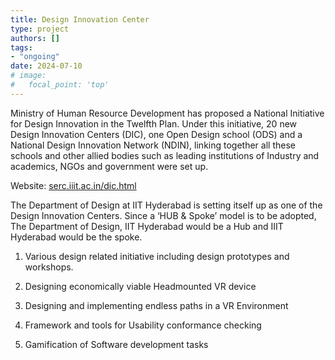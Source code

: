 ```yaml
---
title: Design Innovation Center
type: project
authors: []
tags:
- "ongoing"
date: 2024-07-10
# image:
#   focal_point: 'top'
---
```


Ministry of Human Resource Development has proposed a National Initiative for Design Innovation in the Twelfth Plan. Under this initiative, 20 new Design Innovation Centers (DIC), one Open Design school (ODS) and a National Design Innovation Network (NDIN), linking together all these schools and other allied bodies such as leading institutions of Industry and academics, NGOs and government were set up.

Website: [serc.iiit.ac.in/dic.html](https://serc.iiit.ac.in/dic.html)

<!--more-->

The Department of Design at IIT Hyderabad is setting itself up as one of the Design Innovation Centers. Since a ‘HUB & Spoke’ model is to be adopted, The Department of Design, IIT Hyderabad would be a Hub and IIIT Hyderabad would be the spoke.

1. Various design related initiative including design prototypes and workshops.

2. Designing economically viable Headmounted VR device

3. Designing and implementing endless paths in a VR Environment

4. Framework and tools for Usability conformance checking

5. Gamification of Software development tasks
